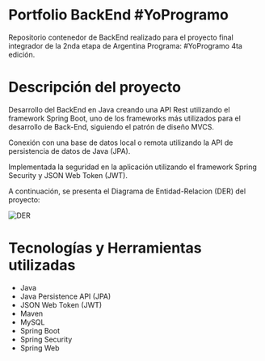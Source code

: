 # Portfolio BackEnd #YoProgramo
Repositorio contenedor de BackEnd realizado para el proyecto final integrador de la 2nda etapa de Argentina Programa: #YoProgramo 4ta edición.

# Descripción del proyecto
Desarrollo del BackEnd en Java creando una API Rest utilizando el framework Spring Boot, uno de los frameworks más utilizados para el desarrollo de Back-End, siguiendo el patrón de diseño MVCS.

Conexión con una base de datos local o remota utilizando la API de persistencia de datos de Java (JPA).

Implementada la seguridad en la aplicación utilizando el framework Spring Security y JSON Web Token (JWT).

A continuación, se presenta el Diagrama de Entidad-Relacion (DER) del proyecto:

![DER](https://user-images.githubusercontent.com/111710424/235249177-c1bac506-7941-4d4b-8003-7c6803a2a80b.png)

# Tecnologías y Herramientas utilizadas
* Java
* Java Persistence API (JPA)
* JSON Web Token (JWT)
* Maven
* MySQL
* Spring Boot
* Spring Security
* Spring Web
